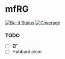# mfRG

[![Build Status](https://github.com/jaemolihm/mfRG.jl/actions/workflows/CI.yml/badge.svg?branch=main)](https://github.com/jaemolihm/mfRG.jl/actions/workflows/CI.yml?query=branch%3Amain)
[![Coverage](https://codecov.io/gh/jaemolihm/mfRG.jl/branch/main/graph/badge.svg?token=96AKPHVI6N)](https://codecov.io/gh/jaemolihm/mfRG.jl)


### TODO
- [ ] ZF
- [ ] Hubbard atom
